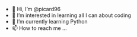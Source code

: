 - 👋 Hi, I’m @picard96
- 👀 I’m interested in learning all I can about coding
- 🌱 I’m currently learning Python
- 📫 How to reach me ...

<!---
picard96/picard96 is a ✨ special ✨ repository because its `README.md` (this file) appears on your GitHub profile.
You can click the Preview link to take a look at your changes.
--->
